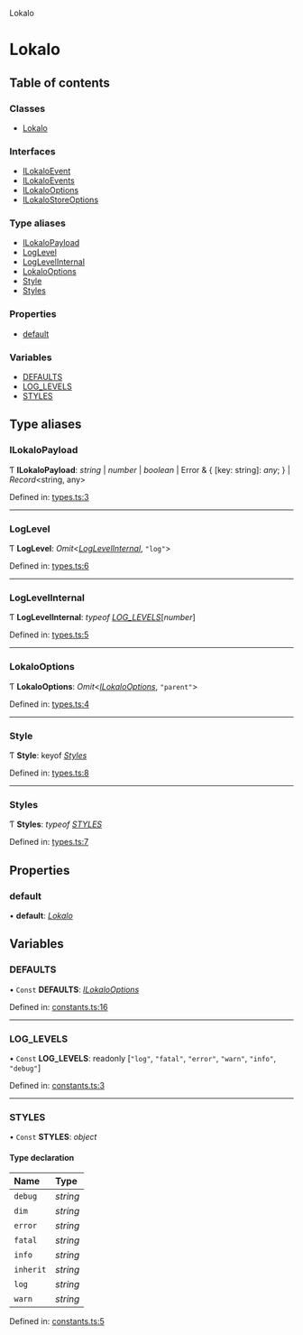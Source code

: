 Lokalo

# Lokalo

## Table of contents

### Classes

- [Lokalo](classes/lokalo.md)

### Interfaces

- [ILokaloEvent](interfaces/ilokaloevent.md)
- [ILokaloEvents](interfaces/ilokaloevents.md)
- [ILokaloOptions](interfaces/ilokalooptions.md)
- [ILokaloStoreOptions](interfaces/ilokalostoreoptions.md)

### Type aliases

- [ILokaloPayload](README.md#ilokalopayload)
- [LogLevel](README.md#loglevel)
- [LogLevelInternal](README.md#loglevelinternal)
- [LokaloOptions](README.md#lokalooptions)
- [Style](README.md#style)
- [Styles](README.md#styles)

### Properties

- [default](README.md#default)

### Variables

- [DEFAULTS](README.md#defaults)
- [LOG\_LEVELS](README.md#log_levels)
- [STYLES](README.md#styles)

## Type aliases

### ILokaloPayload

Ƭ **ILokaloPayload**: *string* \| *number* \| *boolean* \| Error & { [key: string]: *any*;  } \| *Record*<string, any\>

Defined in: [types.ts:3](https://github.com/blujedis/lokalo/blob/25b549d/src/types.ts#L3)

___

### LogLevel

Ƭ **LogLevel**: *Omit*<[*LogLevelInternal*](README.md#loglevelinternal), ``"log"``\>

Defined in: [types.ts:6](https://github.com/blujedis/lokalo/blob/25b549d/src/types.ts#L6)

___

### LogLevelInternal

Ƭ **LogLevelInternal**: *typeof* [*LOG\_LEVELS*](README.md#log_levels)[*number*]

Defined in: [types.ts:5](https://github.com/blujedis/lokalo/blob/25b549d/src/types.ts#L5)

___

### LokaloOptions

Ƭ **LokaloOptions**: *Omit*<[*ILokaloOptions*](interfaces/ilokalooptions.md), ``"parent"``\>

Defined in: [types.ts:4](https://github.com/blujedis/lokalo/blob/25b549d/src/types.ts#L4)

___

### Style

Ƭ **Style**: keyof [*Styles*](README.md#styles)

Defined in: [types.ts:8](https://github.com/blujedis/lokalo/blob/25b549d/src/types.ts#L8)

___

### Styles

Ƭ **Styles**: *typeof* [*STYLES*](README.md#styles)

Defined in: [types.ts:7](https://github.com/blujedis/lokalo/blob/25b549d/src/types.ts#L7)

## Properties

### default

• **default**: [*Lokalo*](classes/lokalo.md)

## Variables

### DEFAULTS

• `Const` **DEFAULTS**: [*ILokaloOptions*](interfaces/ilokalooptions.md)

Defined in: [constants.ts:16](https://github.com/blujedis/lokalo/blob/25b549d/src/constants.ts#L16)

___

### LOG\_LEVELS

• `Const` **LOG\_LEVELS**: readonly [``"log"``, ``"fatal"``, ``"error"``, ``"warn"``, ``"info"``, ``"debug"``]

Defined in: [constants.ts:3](https://github.com/blujedis/lokalo/blob/25b549d/src/constants.ts#L3)

___

### STYLES

• `Const` **STYLES**: *object*

#### Type declaration

| Name | Type |
| :------ | :------ |
| `debug` | *string* |
| `dim` | *string* |
| `error` | *string* |
| `fatal` | *string* |
| `info` | *string* |
| `inherit` | *string* |
| `log` | *string* |
| `warn` | *string* |

Defined in: [constants.ts:5](https://github.com/blujedis/lokalo/blob/25b549d/src/constants.ts#L5)
